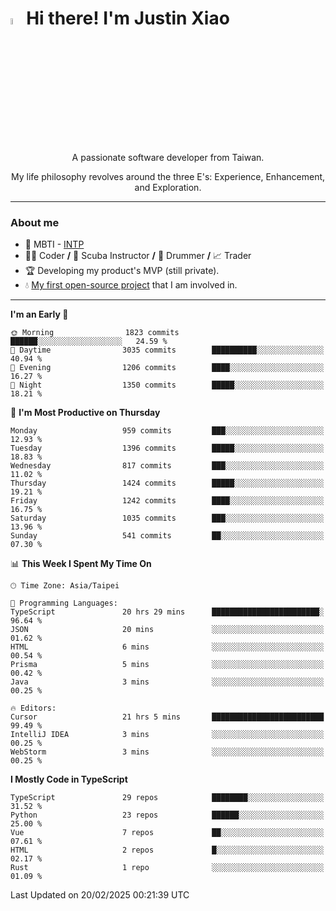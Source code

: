 # <img src="https://media.giphy.com/media/hvRJCLFzcasrR4ia7z/giphy.gif" width="5%">Hi there! I'm Justin Xiao
<p align="center">A passionate software developer from Taiwan.  </p>
<p align="center">My life philosophy revolves around the three E's: Experience, Enhancement, and Exploration.</p>

---
### About me
- 👀 MBTI - [INTP](https://www.16personalities.com/intp-personality)
- 👨‍💻 Coder **/** 🤿 Scuba Instructor **/** 🥁 Drummer **/** 📈 Trader
- 🏆 Developing my product's MVP (still private).
- 💧 [My first open-source project](https://github.com/Game-as-a-Service/Game-Lobby-Web) that I am involved in.

---
<!--START_SECTION:waka-->
**I'm an Early 🐤** 

```text
🌞 Morning                1823 commits        ██████░░░░░░░░░░░░░░░░░░░   24.59 % 
🌆 Daytime                3035 commits        ██████████░░░░░░░░░░░░░░░   40.94 % 
🌃 Evening                1206 commits        ████░░░░░░░░░░░░░░░░░░░░░   16.27 % 
🌙 Night                  1350 commits        █████░░░░░░░░░░░░░░░░░░░░   18.21 % 
```
📅 **I'm Most Productive on Thursday** 

```text
Monday                   959 commits         ███░░░░░░░░░░░░░░░░░░░░░░   12.93 % 
Tuesday                  1396 commits        █████░░░░░░░░░░░░░░░░░░░░   18.83 % 
Wednesday                817 commits         ███░░░░░░░░░░░░░░░░░░░░░░   11.02 % 
Thursday                 1424 commits        █████░░░░░░░░░░░░░░░░░░░░   19.21 % 
Friday                   1242 commits        ████░░░░░░░░░░░░░░░░░░░░░   16.75 % 
Saturday                 1035 commits        ███░░░░░░░░░░░░░░░░░░░░░░   13.96 % 
Sunday                   541 commits         ██░░░░░░░░░░░░░░░░░░░░░░░   07.30 % 
```


📊 **This Week I Spent My Time On** 

```text
🕑︎ Time Zone: Asia/Taipei

💬 Programming Languages: 
TypeScript               20 hrs 29 mins      ████████████████████████░   96.64 % 
JSON                     20 mins             ░░░░░░░░░░░░░░░░░░░░░░░░░   01.62 % 
HTML                     6 mins              ░░░░░░░░░░░░░░░░░░░░░░░░░   00.54 % 
Prisma                   5 mins              ░░░░░░░░░░░░░░░░░░░░░░░░░   00.42 % 
Java                     3 mins              ░░░░░░░░░░░░░░░░░░░░░░░░░   00.25 % 

🔥 Editors: 
Cursor                   21 hrs 5 mins       █████████████████████████   99.49 % 
IntelliJ IDEA            3 mins              ░░░░░░░░░░░░░░░░░░░░░░░░░   00.25 % 
WebStorm                 3 mins              ░░░░░░░░░░░░░░░░░░░░░░░░░   00.25 % 
```

**I Mostly Code in TypeScript** 

```text
TypeScript               29 repos            ████████░░░░░░░░░░░░░░░░░   31.52 % 
Python                   23 repos            ██████░░░░░░░░░░░░░░░░░░░   25.00 % 
Vue                      7 repos             ██░░░░░░░░░░░░░░░░░░░░░░░   07.61 % 
HTML                     2 repos             █░░░░░░░░░░░░░░░░░░░░░░░░   02.17 % 
Rust                     1 repo              ░░░░░░░░░░░░░░░░░░░░░░░░░   01.09 % 
```




 Last Updated on 20/02/2025 00:21:39 UTC
<!--END_SECTION:waka-->
